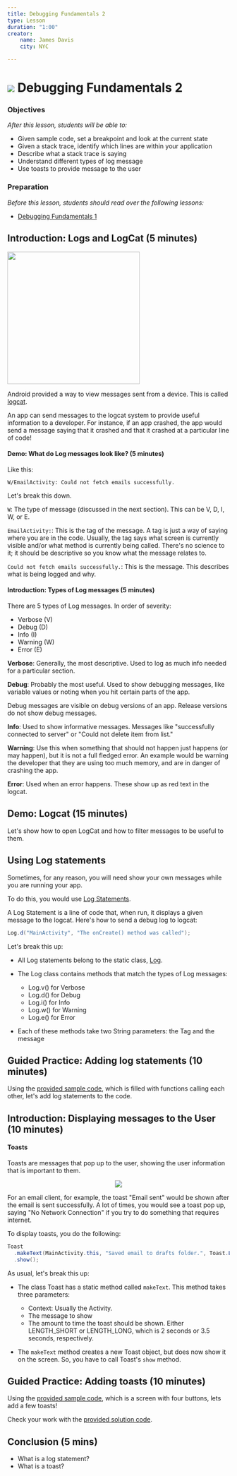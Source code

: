 ```yaml
---
title: Debugging Fundamentals 2
type: Lesson
duration: "1:00"
creator:
    name: James Davis
    city: NYC

---
```


# ![](https://ga-dash.s3.amazonaws.com/production/assets/logo-9f88ae6c9c3871690e33280fcf557f33.png) Debugging Fundamentals 2

### Objectives
*After this lesson, students will be able to:*

* Given sample code, set a breakpoint and look at the current state
* Given a stack trace, identify which lines are within your application
* Describe what a stack trace is saying
* Understand different types of log message
* Use toasts to provide message to the user

### Preparation
*Before this lesson, students should read over the following lessons:*

- [Debugging Fundamentals 1](../04-uworkflow-and-dev-tools/debugging-fundamentals-1-lesson)

## Introduction: Logs and LogCat (5 minutes)

<a href="screenshots/logcat.png"><img src="screenshots/logcat.png" height="300"></a>

Android provided a way to view messages sent from a device. This is called [logcat](http://developer.android.com/tools/help/logcat.html).

An app can send messages to the logcat system to provide useful information to a developer. For instance, if an app crashed, the app would send a message saying that it crashed and that it crashed at a particular line of code!

#### Demo: What do Log messages look like? (5 minutes)

Like this:

```
W/EmailActivity: Could not fetch emails successfully.
```

Let's break this down.

``W``: The type of message (discussed in the next section). This can be V, D, I, W, or E.

``EmailActivity:``: This is the tag of the message. A tag is just a way of saying where you are in the code. Usually, the tag says what screen is currently visible and/or what method is currently being called. There's no science to it; it should be descriptive so you know what the message relates to.

``Could not fetch emails successfully.``: This is the message. This describes what is being logged and why.

#### Introduction: Types of Log messages (5 minutes)

There are 5 types of Log messages. In order of severity:

* Verbose (V)
* Debug (D)
* Info (I)
* Warning (W)
* Error (E)

**Verbose**: Generally, the most descriptive. Used to log as much info needed for a particular section.

**Debug**: Probably the most useful. Used to show debugging messages, like variable values or noting when you hit certain parts of the app.

Debug messages are visible on debug versions of an app. Release versions do not show debug messages.

**Info**: Used to show informative messages. Messages like "successfully connected to server" or "Could not delete item from list."

**Warning**: Use this when something that should not happen just happens (or may happen), but it is not a full fledged error. An example would be warning the developer that they are using too much memory, and are in danger of crashing the app.

**Error**: Used when an error happens. These show up as red text in the logcat.

## Demo: Logcat (15 minutes)

Let's show how to open LogCat and how to filter messages to be useful to them.

## Using Log statements

Sometimes, for any reason, you will need show your own messages while you are running your app.

To do this, you would use [Log Statements](http://developer.android.com/reference/android/util/Log.html).

A Log Statement is a line of code that, when run, it displays a given message to the logcat. Here's how to send a debug log to logcat:

```java
Log.d("MainActivity", "The onCreate() method was called");
```

Let's break this up:

* All Log statements belong to the static class, [Log](http://developer.android.com/reference/android/util/Log.html).
* The Log class contains methods that match the types of Log messages:

  * Log.v() for Verbose
  * Log.d() for Debug
  * Log.i() for Info
  * Log.w() for Warning
  * Log.e() for Error

* Each of these methods take two String parameters: the Tag and the message

## Guided Practice: Adding log statements (10 minutes)

Using the [provided sample code](starter-code), which is filled with functions calling each other, let's add log statements to the code.


## Introduction: Displaying messages to the User (10 minutes)

#### Toasts

Toasts are messages that pop up to the user, showing the user information that is important to them.

<p align="center">
  <a href="screenshots/toast.png"><img src="screenshots/toast.png" /></a>
</p>

For an email client, for example, the toast "Email sent" would be shown after the email is sent successfully. A lot of times, you would see a toast pop up, saying "No Network Connection" if you try to do something that requires internet.

To display toasts, you do the following:

```java
Toast
  .makeText(MainActivity.this, "Saved email to drafts folder.", Toast.LENGTH_SHORT)
  .show();
```

As usual, let's break this up:

* The class Toast has a static method called `makeText`. This method takes three parameters:

  * Context: Usually the Activity.
  * The message to show
  * The amount to time the toast should be shown. Either LENGTH_SHORT or LENGTH_LONG, which is 2 seconds or 3.5 seconds, respectively.

* The `makeText` method creates a new Toast object, but does now show it on the screen. So, you have to call Toast's `show` method.

## Guided Practice: Adding toasts (10 minutes)

Using the [provided sample code](starter-code), which is a screen with four buttons, lets add a few toasts!

Check your work with the [provided solution code](solution-code).


## Conclusion (5 mins)

- What is a log statement?
- What is a toast?
